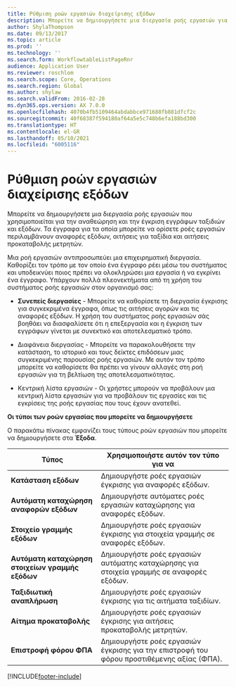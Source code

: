 ```yaml
---
title: Ρύθμιση ροών εργασιών διαχείρισης εξόδων
description: Μπορείτε να δημιουργήσετε μια διεργασία ροής εργασιών για την αναθεώρηση και την έγκριση εγγράφων ταξιδιών και εξόδων.
author: ShylaThompson
ms.date: 09/13/2017
ms.topic: article
ms.prod: ''
ms.technology: ''
ms.search.form: WorkflowtableListPageRnr
audience: Application User
ms.reviewer: roschlom
ms.search.scope: Core, Operations
ms.search.region: Global
ms.author: shylaw
ms.search.validFrom: 2016-02-28
ms.dyn365.ops.version: AX 7.0.0
ms.openlocfilehash: 4070b4fb5109464abdabbce971688fb881dfcf2c
ms.sourcegitcommit: 40f68387f594180af64a5e5c748b6efa188bd300
ms.translationtype: HT
ms.contentlocale: el-GR
ms.lasthandoff: 05/10/2021
ms.locfileid: "6005116"
---
```

# <a name="set-up-expense-management-workflows"></a>Ρύθμιση ροών εργασιών διαχείρισης εξόδων

Μπορείτε να δημιουργήσετε μια διεργασία ροής εργασιών που χρησιμοποιείται για την αναθεώρηση και την έγκριση εγγράφων ταξιδιών και εξόδων. Τα έγγραφα για τα οποία μπορείτε να ορίσετε ροές εργασιών περιλαμβάνουν αναφορές εξόδων, αιτήσεις για ταξίδια και αιτήσεις προκαταβολής μετρητών.

Μια ροή εργασιών αντιπροσωπεύει μια επιχειρηματική διεργασία. Καθορίζει τον τρόπο με τον οποίο ένα έγγραφο ρέει μέσω του συστήματος και υποδεικνύει ποιος πρέπει να ολοκληρώσει μια εργασία ή να εγκρίνει ένα έγγραφο. Υπάρχουν πολλά πλεονεκτήματα από τη χρήση του συστήματος ροής εργασιών στον οργανισμό σας:

-   **Συνεπείς διεργασίες** - Μπορείτε να καθορίσετε τη διεργασία έγκρισης για συγκεκριμένα έγγραφα, όπως τις αιτήσεις αγορών και τις αναφορές εξόδων. Η χρήση του συστήματος ροής εργασιών σάς βοηθάει να διασφαλίσετε ότι η επεξεργασία και η έγκριση των εγγράφων γίνεται με συνεκτικό και αποτελεσματικό τρόπο.

-   Διαφάνεια διεργασίας - Μπορείτε να παρακολουθήσετε την κατάσταση, το ιστορικό και τους δείκτες επιδόσεων μιας συγκεκριμένης παρουσίας ροής εργασιών. Με αυτόν τον τρόπο μπορείτε να καθορίσετε θα πρέπει να γίνουν αλλαγές στη ροή εργασιών για τη βελτίωση της αποτελεσματικότητας.

-   Κεντρική λίστα εργασιών - Οι χρήστες μπορούν να προβάλουν μια κεντρική λίστα εργασιών για να προβάλουν τις εργασίες και τις εγκρίσεις της ροής εργασίας που τους έχουν ανατεθεί. 

**Οι τύποι των ροών εργασίας που μπορείτε να δημιουργήσετε**

Ο παρακάτω πίνακας εμφανίζει τους τύπους ροών εργασιών που μπορείτε να δημιουργήσετε στα **Έξοδα**.


|              <strong>Τύπος</strong>              |                   <strong>Χρησιμοποιήστε αυτόν τον τύπο για να</strong>                   |
|-------------------------------------------------|-----------------------------------------------------------------------|
|         <strong>Κατάσταση εξόδων</strong>         |            Δημιουργήστε ροές εργασιών έγκρισης για αναφορές εξόδων.             |
|  <strong>Αυτόματη καταχώρηση αναφορών εξόδων</strong>   |        Δημιουργήστε αυτόματες ροές εργασιών καταχώρησης για αναφορές εξόδων.        |
|       <strong>Στοιχείο γραμμής εξόδων</strong>        |     Δημιουργήστε ροές εργασιών έγκρισης για στοιχεία γραμμής σε αναφορές εξόδων.      |
| <strong>Αυτόματη καταχώρηση στοιχείων γραμμής εξόδων</strong> | Δημιουργήστε ροές εργασιών αυτόματης καταχώρησης για στοιχεία γραμμής σε αναφορές εξόδων. |
|       <strong>Ταξιδιωτική αναπλήρωση</strong>       |          Δημιουργήστε ροές εργασιών έγκρισης για τις αιτήματα ταξιδίων.           |
|      <strong>Αίτημα προκαταβολής</strong>      |         Δημιουργήστε ροές εργασιών έγκρισης για αιτήσεις προκαταβολής μετρητών.          |
|        <strong>Επιστροφή φόρου ΦΠΑ</strong>        | Δημιουργήστε ροές εργασιών έγκρισης για την επιστροφή του φόρου προστιθέμενης αξίας (ΦΠΑ).  |



[!INCLUDE[footer-include](../includes/footer-banner.md)]